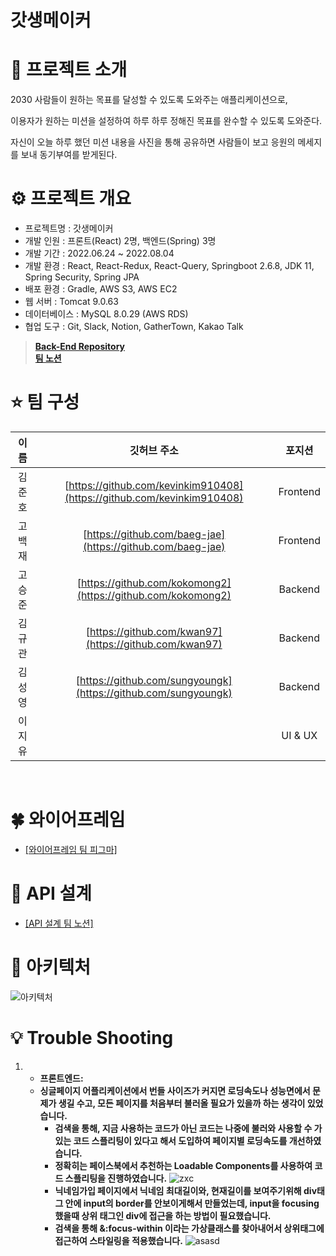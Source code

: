 # 갓생메이커

# 👏 프로젝트 소개

2030 사람들이 원하는 목표를 달성할 수 있도록 도와주는 애플리케이션으로, 

이용자가 원하는 미션을 설정하여 하루 하루 정해진 목표를 완수할 수 있도록 도와준다. 

자신이 오늘 하루 했던 미션 내용을 사진을 통해 공유하면 사람들이 보고 응원의 메세지를 보내 동기부여를 받게된다.

# ****⚙️**** 프로젝트 개요

- 프로젝트명 : 갓생메이커
- 개발 인원 : 프론트(React) 2명, 백엔드(Spring) 3명
- 개발 기간 : 2022.06.24 ~ 2022.08.04
- 개발 환경 :  React, React-Redux, React-Query, Springboot 2.6.8, JDK 11, Spring Security, Spring JPA
- 배포 환경 : Gradle, AWS S3, AWS EC2
- 웹 서버 : Tomcat 9.0.63
- 데이터베이스 : MySQL 8.0.29 (AWS RDS)
- 협업 도구 : Git, Slack, Notion, GatherTown, Kakao Talk

>**[Back-End Repository](https://github.com/hacksagona/Project_BackEnd)
><br>
>[팀 노션](https://www.notion.so/5-2de18c593e1e409d817f6ebe79b36bab)**


# ⭐️ 팀 구성
| 이름     | 깃허브 주소                                                | 포지션     |
|:--------:|:----------------------------------------------------------:|:-----------:|
| 김준호 | [https://github.com/kevinkim910408](https://github.com/kevinkim910408)                     | Frontend     |
| 고백재   | [https://github.com/baeg-jae](https://github.com/baeg-jae)                     | Frontend     |
| 고승준   | [https://github.com/kokomong2](https://github.com/kokomong2) | Backend     |
| 김규관   | [https://github.com/kwan97](https://github.com/kwan97)                     | Backend |
| 김성영   | [https://github.com/sungyoungk](https://github.com/sungyoungk)                     | Backend  |
| 이지유   |                     | UI & UX  |
<br>


# ****🍀**** 와이어프레임

- [[와이어프레임 팀 피그마]](https://www.figma.com/file/jwyyh1kwYKJVD9LoQMnypT/Untitled?node-id=0%3A1)

# 💛 API 설계

- [[API 설계 팀 노션]](https://www.notion.so/8991a35585474adcb5778b9d38e0e6df?v=0ec066f3839b4309ab13abe09d446377)


# ****🧩 아키텍처****

![아키텍처](https://user-images.githubusercontent.com/59503331/179120642-e22f3438-72ec-411b-9933-5a48eb2d9733.png)

# ****💡 Trouble Shooting****
1. - **프론트엔드:**
    - **싱글페이지 어플리케이션에서 번들 사이즈가 커지면 로딩속도나 성능면에서 문제가 생길 수고, 모든 페이지를 처음부터 불러올 필요가 있을까 하는 생각이 있었습니다.**
        - **검색을 통해, 지금 사용하는 코드가 아닌 코드는 나중에 불러와 사용할 수 가 있는 코드 스플리팅이 있다고 해서 도입하여 페이지별 로딩속도를 개선하였습니다.**
        - **정확히는 페이스북에서  추천하는 Loadable Components를 사용하여 코드 스플리팅을 진행하였습니다.**
        ![zxc](https://user-images.githubusercontent.com/59503331/178904370-d7e2c699-d718-400a-8b15-74f3c5188c5c.PNG)          
        - **닉네임가입 페이지에서 닉네임 최대길이와, 현재길이를 보여주기위해 div태그 안에 input의 border를 안보이게해서 만들었는데, input을 focusing 했을때 상위 태그인 div에 접근을 하는 방법이 필요했습니다.**
        - **검색을 통해 &:focus-within 이라는 가상클래스를 찾아내어서 상위태그에 접근하여 스타일링을 적용했습니다.**
        ![asasd](https://user-images.githubusercontent.com/59503331/178904368-02b1a738-765d-4a59-9923-f575851a5af9.PNG)
            
  

            
